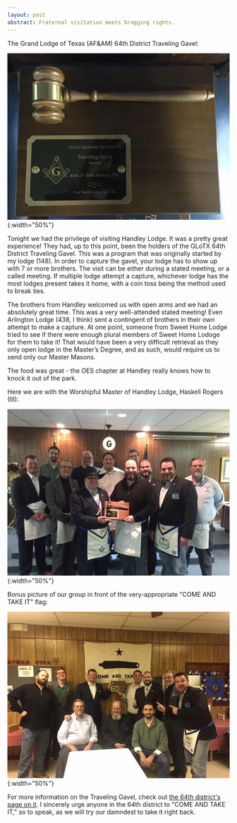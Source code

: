 ```yaml
---
layout: post
abstract: Fraternal visitation meets bragging rights.
---
```

[gavel]: /images/2017-02-09-the-travelling-gavel-gavel.jpg	
[group]: /images/2017-02-09-the-travelling-gavel-group.jpg	
[take it]: /images/2017-02-09-the-travelling-gavel-come-and-take-it.jpg	

The Grand Lodge of Texas (AF&AM) 64th District Traveling Gavel:

![The Grand Lodge of Texas (AF&AM) 64th District Traveling Gavel][gavel]{:width="50%"}

Tonight we had the privilege of visiting Handley Lodge. It was a pretty great experience! They had, up to this point, been the holders of the GLoTX 64th District Traveling Gavel. This was a program that was originally started by my lodge (148). In order to capture the gavel, your lodge has to show up with 7 or more brothers. The visit can be either during a stated meeting, or a called meeting. If multiple lodge attempt a capture, whichever lodge has the most lodges present takes it home, with a coin toss being the method used to break ties.

The brothers from Handley welcomed us with open arms and we had an absolutely great time. This was a very well-attended stated meeting! Even Arlington Lodge (438, I think) sent a contingent of brothers in their own attempt to make a capture. At one point, someone from Sweet Home Lodge tried to see if there were enough plural members of Sweet Home Lodoge for them to take it! That would have been a very difficult retrieval as they only open lodge in the Master’s Degree, and as such, would require us to send only our Master Masons.

The food was great - the OES chapter at Handley really knows how to knock it out of the park.

Here we are with the Worshipful Master of Handley Lodge, Haskell Rogers (III):

![Group Picture w/ Haskell][group]{:width="50%"}

Bonus picture of our group in front of the very-appropriate "COME AND TAKE IT" flag:

![Bonus Group Picture][take it]{:width="50%"}

For more information on the Traveling Gavel, check out [the 64th district's page on it](http://www.64th.org/traveling-gavel-rules). I sincerely urge anyone in the 64th district to "COME AND TAKE IT," so to speak, as we will try our damndest to take it right back.
